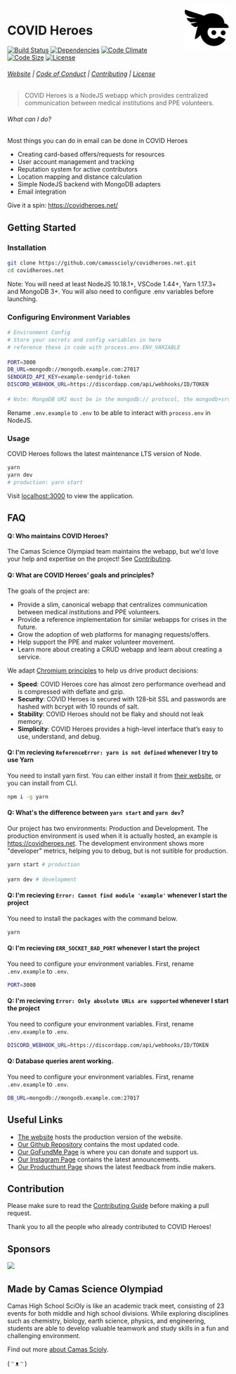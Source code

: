 <a href="https://covidheroes.net/">
  <img src="public/img/logo.svg" width="100px" align="right" />
</a>

# COVID Heroes

[![Build Status](https://github.com/camasscioly/covidheroes.net/workflows/Node.js%20CI/badge.svg)](https://github.com/camasscioly/covidheroes.net/workflows/Node.js%20CI/badge.svg)
[![Dependencies](https://img.shields.io/david/camasscioly/covidheroes.net.svg?style=flat)](https://img.shields.io/david/camasscioly/covidheroes.net.svg?style=flat)
[![Code Climate](https://codeclimate.com/github/codeclimate/codeclimate/badges/gpa.svg)](https://codeclimate.com/github/camasscioly/covidheroes.net)
[![Code Size](https://img.shields.io/github/languages/code-size/camasscioly/covidheroes.net)](https://img.shields.io/github/languages/code-size/camasscioly/covidheroes.net)
[![License](https://img.shields.io/github/license/camasscioly/covidheroes.net)](https://img.shields.io/github/license/camasscioly/covidheroes.net)

###### [Website](https://covidheroes.net) | [Code of Conduct](https://github.com/camasscioly/covidheroes.net/blob/master/.github/CODE_OF_CONDUCT.md) | [Contributing](https://github.com/camasscioly/covidheroes.net/blob/master/.github/CONTRIBUTING.md) | [License](https://github.com/camasscioly/covidheroes.net/blob/master/LICENSE)

> COVID Heroes is a NodeJS webapp which provides centralized communication between medical institutions and PPE volunteers.

###### What can I do?

Most things you can do in email can be done in COVID Heroes

- Creating card-based offers/requests for resources
- User account management and tracking
- Reputation system for active contributors
- Location mapping and distance calculation
- Simple NodeJS backend with MongoDB adapters
- Email integration

Give it a spin: https://covidheroes.net/

## Getting Started

### Installation

```bash
git clone https://github.com/camasscioly/covidheroes.net.git
cd covidheroes.net
```

Note: You will need at least NodeJS 10.18.1+, VSCode 1.44+, Yarn 1.17.3+ and MongoDB 3+. You will also need to configure .env variables before launching.

### Configuring Environment Variables

```bash
# Environment Config
# Store your secrets and config variables in here
# reference these in code with process.env.ENV_VARIABLE

PORT=3000
DB_URL=mongodb://mongodb.example.com:27017
SENDGRID_API_KEY=example-sendgrid-token
DISCORD_WEBHOOK_URL=https://discordapp.com/api/webhooks/ID/TOKEN

# Note: MongoDB URI must be in the mongodb:// protocol, the mongodb+srv:// is not supported
```

Rename `.env.example` to `.env` to be able to interact with `process.env` in NodeJS.

### Usage

COVID Heroes follows the latest maintenance LTS version of Node.

```bash
yarn
yarn dev
# production: yarn start
```

Visit [localhost:3000](http://localhost:3000) to view the application.

## FAQ

#### Q: Who maintains COVID Heroes?

The Camas Science Olympiad team maintains the webapp, but we'd love your help and expertise on the project!
See [Contributing](https://github.com/camasscioly/covidheroes.net/blob/master/CONTRIBUTING.md).

#### Q: What are COVID Heroes’ goals and principles?

The goals of the project are:

- Provide a slim, canonical webapp that centralizes communication between medical institutions and PPE volunteers.
- Provide a reference implementation for similar webapps for crises in the future.
- Grow the adoption of web platforms for managing requests/offers.
- Help support the PPE and maker volunteer movement.
- Learn more about creating a CRUD webapp and learn about creating a service.

We adapt [Chromium principles](https://www.chromium.org/developers/core-principles) to help us drive product decisions:

- **Speed**: COVID Heroes core has almost zero performance overhead and is compressed with deflate and gzip.
- **Security**: COVID Heroes is secured with 128-bit SSL and passwords are hashed with bcrypt with 10 rounds of salt.
- **Stability**: COVID Heroes should not be flaky and should not leak memory.
- **Simplicity**: COVID Heroes provides a high-level interface that’s easy to use, understand, and debug.

#### Q: I'm recieving `ReferenceError: yarn is not defined` whenever I try to use Yarn

You need to install yarn first. You can either install it from [their website](https://yarnpkg.com/lang/en/docs/install/), or you can install from CLI.

```bash
npm i -g yarn
```

#### Q: What's the difference between `yarn start` and `yarn dev`?

Our project has two environments: Production and Development. The production environment is used when it is actually hosted, an example is https://covidheroes.net. The development environment shows more "developer" metrics, helping you to debug, but is not suitible for production.

```bash
yarn start # production

yarn dev # development
```

#### Q: I'm recieving `Error: Cannot find module 'example'` whenever I start the project

You need to install the packages with the command below.

```bash
yarn
```

#### Q: I'm recieving `ERR_SOCKET_BAD_PORT` whenever I start the project

You need to configure your environment variables. First, rename `.env.example` to `.env`.

```bash
PORT=3000
```

#### Q: I'm recieving `Error: Only absolute URLs are supported` whenever I start the project

You need to configure your environment variables. First, rename `.env.example` to `.env`.

```bash
DISCORD_WEBHOOK_URL=https://discordapp.com/api/webhooks/ID/TOKEN
```

#### Q: Database queries arent working.

You need to configure your environment variables. First, rename `.env.example` to `.env`.

```bash
DB_URL=mongodb://mongodb.example.com:27017
```

## Useful Links

- [The website](https://covidheroes.net) hosts the production version of the website.
- [Our Github Repository](https://github.com/camasscioly/covidheroes.net) contains the most updated code.
- [Our GoFundMe Page](https://www.gofundme.com/f/face-shields-and-glasses-for-front-lines?utm_source=customer&utm_medium=email&utm_campaign=p_cf+share-flow-1) is where you can donate and support us.
- [Our Instagram Page](https://instagram.com/covid_heroes_official) contains the latest announcements.
- [Our Producthunt Page](https://www.producthunt.com/posts/covid-heroes?utm_source=badge-featured&utm_medium=badge&utm_souce=badge-covid-heroes) shows the latest feedback from indie makers.

## Contribution

Please make sure to read the [Contributing Guide](https://github.com/camasscioly/covidheroes.net/blob/master/.github/CONTRIBUTING.md) before making a pull request.

Thank you to all the people who already contributed to COVID Heroes!

## Sponsors

<a href="http://vca-usa.org/"><img src="https://covidheroes.net/img/vca-logo.png" width="90" /></a>

## Made by Camas Science Olympiad

Camas High School SciOly is like an academic track meet, consisting of 23 events for both middle and high school divisions. While exploring disciplines such as chemistry, biology, earth science, physics, and engineering, students are able to develop valuable teamwork and study skills in a fun and challenging environment.

Find out more [about Camas Scioly](https://camasscioly.covidheroes.net).

( ᵔ ᴥ ᵔ )

